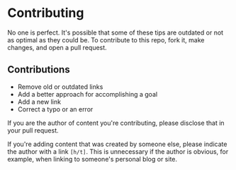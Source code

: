 # Contributing

No one is perfect. It's possible that some of these tips are outdated or not as optimal as they could be. To contribute to this repo, fork it, make changes, and open a pull request.

## Contributions

* Remove old or outdated links
* Add a better approach for accomplishing a goal
* Add a new link
* Correct a typo or an error

If you are the author of content you're contributing, please disclose that in your pull request.

If you're adding content that was created by someone else, please indicate the author with a link `[h/t]`. This is unnecessary if the author is obvious, for example, when linking to someone's personal blog or site.
